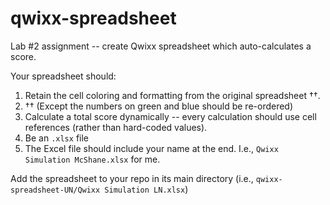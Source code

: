 # qwixx-spreadsheet
Lab #2 assignment -- create Qwixx spreadsheet which auto-calculates a score. 

Your spreadsheet should: 
1. Retain the cell coloring and formatting from the original spreadsheet ††. 
2. †† (Except the numbers on green and blue should be re-ordered)
3. Calculate a total score dynamically -- every calculation should use cell references (rather than hard-coded values). 
4. Be an `.xlsx` file
5. The Excel file should include your name at the end. I.e., `Qwixx Simulation McShane.xlsx` for me. 

Add the spreadsheet to your repo in its main directory (i.e., `qwixx-spreadsheet-UN/Qwixx Simulation LN.xlsx`)
